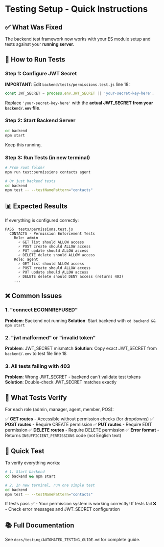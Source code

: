 # Testing Setup - Quick Instructions

## ✅ What Was Fixed

The backend test framework now works with your ES module setup and tests against your **running server**.

## 🚀 How to Run Tests

### Step 1: Configure JWT Secret

**IMPORTANT**: Edit `backend/tests/permissions.test.js` line 18:

```javascript
const JWT_SECRET = process.env.JWT_SECRET || 'your-secret-key-here';
```

Replace `'your-secret-key-here'` with the **actual JWT_SECRET from your `backend/.env` file**.

### Step 2: Start Backend Server

```bash
cd backend
npm start
```

Keep this running.

### Step 3: Run Tests (in new terminal)

```bash
# From root folder
npm run test:permissions contacts agent

# Or just backend tests
cd backend
npm test -- --testNamePattern="contacts"
```

## 📊 Expected Results

If everything is configured correctly:

```
PASS  tests/permissions.test.js
  CONTACTS - Permission Enforcement Tests
    Role: admin
      ✓ GET list should ALLOW access
      ✓ POST create should ALLOW access
      ✓ PUT update should ALLOW access
      ✓ DELETE delete should ALLOW access
    Role: agent
      ✓ GET list should ALLOW access
      ✓ POST create should ALLOW access
      ✓ PUT update should ALLOW access
      ✓ DELETE delete should DENY access (returns 403)
    ...
```

## ❌ Common Issues

### 1. "connect ECONNREFUSED"
**Problem**: Backend not running
**Solution**: Start backend with `cd backend && npm start`

### 2. "jwt malformed" or "invalid token"
**Problem**: JWT_SECRET mismatch
**Solution**: Copy exact JWT_SECRET from `backend/.env` to test file line 18

### 3. All tests failing with 403
**Problem**: Wrong JWT_SECRET - backend can't validate test tokens
**Solution**: Double-check JWT_SECRET matches exactly

## 📝 What Tests Verify

For each role (admin, manager, agent, member, POS):

✅ **GET routes** - Accessible without permission checks (for dropdowns)
✅ **POST routes** - Require CREATE permission
✅ **PUT routes** - Require EDIT permission
✅ **DELETE routes** - Require DELETE permission
✅ **Error format** - Returns `INSUFFICIENT_PERMISSIONS` code (not English text)

## 🎯 Quick Test

To verify everything works:

```bash
# 1. Start backend
cd backend && npm start

# 2. In new terminal, run one simple test
cd backend
npm test -- --testNamePattern="contacts"
```

If tests pass ✅ - Your permission system is working correctly!
If tests fail ❌ - Check error messages and JWT_SECRET configuration

## 📚 Full Documentation

See `docs/testing/AUTOMATED_TESTING_GUIDE.md` for complete guide.
